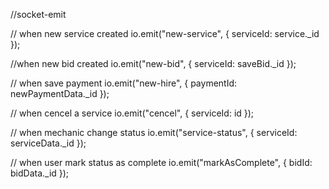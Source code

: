 //socket-emit

// when new service created
io.emit("new-service", { serviceId: service._id }); 


//when new bid created
io.emit("new-bid", { serviceId: saveBid._id }); 


// when save payment
io.emit("new-hire", { paymentId: newPaymentData._id });


// when cencel a service
io.emit("cencel", { serviceId: id }); 


// when mechanic change status
io.emit("service-status", { serviceId: serviceData._id }); 


// when user mark status as complete
io.emit("markAsComplete", { bidId: bidData._id }); 


